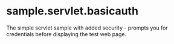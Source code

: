 ﻿# sample.servlet.basicauth
The simple servlet sample with added security - prompts you for credentials before displaying the test web page.